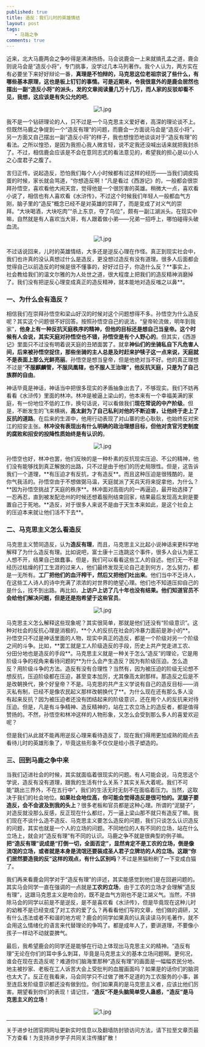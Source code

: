 ```yaml
---
published: true
title: 造反：我们儿时的英雄情结
layout: post
tags:
   - 马路之争
comments: true
---
```

近来，北大马鹿两会之争吵得是沸沸扬扬，马会说鹿会一上来就搞孔孟之道，鹿会则说马会是“造反小将”，专门挑事，没学过几本马列著作。我个人认为，两方实在有必要坐下来好好辩论一番，**真理是不怕辩的，马克思这位老祖宗说了些什么，有哪些基本原理，这也是板上钉钉的事情。可是近期来，令我很意外的是鹿会居然也摆出一副“造反小将”的派头，发的文章阅读量几万十几万，而人家的反驳却看不见，我想，这应该是有失公允的吧**。
<p align="center"><img src="https://i.loli.net/2019/01/11/5c381633e25ad.png" alt="1.jpg" title="1.jpg" /></p>
我不是一个钻研理论的人，只不过是一个马克思主义爱好者，高深的理论谈不上。但既然马鹿之争提到一个“造反有理”的问题，而鹿会一方面说马会是“造反小将”，另一方面又自己摆出一副“造反小将”的样子，我也想惶恐地谈谈对于“造反有理”的看法。之所以惶恐，是因为我担心我人微言轻，说不定我还没喊出话来就把我封杀了。不过，相信鹿会应该是不会在意同志式的看法意见的，希望我的担心是以小人之心度君子之腹了。

言归正传。说起造反，恐怕我们每个人小时候都有过这样的经历——当我们调皮捣蛋的时候，家长就会骂道，“你想造反啊！”凡是看过《西游记》的，一般都会很崇拜孙悟空，喜欢看他大闹天宫，觉得他是一个很厉害的英雄。稍微大一点，喜欢看小说了，相信也有人喜欢看《水浒传》，不过这个时候我们年轻人一般都血气方刚，脑子里的“造反”概念已经不是对英雄的崇拜了，而是变成了对义气的崇拜。“大块喝酒，大块吃肉”“杀上东京，夺了鸟位”，颇有一副江湖派头。在现实中嘛，自然就是有人喜欢当大哥，有人跟着做小弟——兄弟一招呼上，哪怕碰得头破血流。
<p align="center"><img src="https://i.loli.net/2019/01/11/5c381721ca7d3.png" alt="1.jpg" title="1.jpg" /></p>
不过话说回来，儿时的英雄情结，大多还是逆反心理在作怪。真正到现实社会中，我们也许真的没认真想过什么是造反，更没想过造反有没有道理。很多人后面都会觉得自己以前造反的时候是很不懂事的，好好过日子，你造什么反？**事实上，社会教给我们的温文尔雅的为人处世之道，很大程度上把我们的造反精神消磨掉了。我们没有把逆反心理变成真正的造反精神，就本能地对造反嗤之以鼻**。


### 一、为什么会有造反？

相信我们在崇拜孙悟空和梁山好汉的时候对这个问题想得不多。孙悟空为什么造反呢？其实这个问题很不好回答。按照孙悟空自己的说法，“皇帝轮流做，明年到我家”，**他身上有一种反抗天庭秩序的精神，但他的目标还是想自己当皇帝。这个时候有人会说，其实天庭对孙悟空也不错，孙悟空是有个人野心的**。但其实，《西游记》里面只不过没有明着说天庭的丑陋面罢了。就拿**神仙们的坐骑私自下凡危害人间，后来被孙悟空捉住，那些坐骑的主人总是及时赶来护犊子这一点来说，天庭就不是表面上那么光鲜亮丽**。孙悟空是想当皇帝，但是他绝对当不好。他的真正理想不过是“**不服麒麟管，不服凤凰辖，也不服人王治理”，他反抗天庭，只是为了自己族群的自由**。


神话毕竟是神话，神话当中把很多现实的矛盾抽象出去了，不够现实。我们不妨再看看《水浒传》里面的林冲。林冲是被逼上梁山的，他本来有一个幸福美满的家庭，有一份地位不低的工作，换句话说，可以看做我们**现在常说的中产阶级**。但是，不断发生的飞来横祸，**高太尉为了自己私利对他的不断迫害，让他终于走上了反抗的道路**。在后来的生涯中，他用行动表现了对山寨的忠心耿耿，也始终反对宋江的招安主张。**林冲没有表现出有什么明确的政治理想目标，但他对贪官污吏制度的腐败和招安的投降性质始终是有认识的**。
<p align="center"><img src="https://i.loli.net/2019/01/11/5c381767a430c.png" alt="1.jpg" title="1.jpg" /></p>
孙悟空也好，林冲也罢，他们反映的是一种朴素的反抗现实压迫、不公的精神，他们没有能够找到真正解放的出路，只不过是由于他们的历史局限性。但是，这告诉我们一个道理，**有压迫才有反抗，才有造反**。而且这种压迫是很残酷的，是你气我活的。孙悟空由于不想做弼马温，天庭就派了天兵天将来捉拿他，为什么？**因为孙悟空挑战了天庭的秩序**。林冲面对高衙内的一再逼迫，最开始选择了一忍再忍，直到被发配沧州的时候还想着服刑结束回家，结果最后发现高太尉是要置自己于死地。**造反，对于很多人来说不是由于天生本来如此，是这个社会上的压迫本来就让他们活不下去**。


### 二、马克思主义怎么看造反

马克思主义赞同造反，认为**造反有理**，而且，马克思主义比起小说神话来更科学地解释了为什么造反有理。比如说吧，富士康十三连跳这个事件，很多人会认为是工人想不开，结果自己做蠢事。但是，我们可以看看这些工人的自述。他们无一不是经历过枯燥的打工生涯的过来人，他们最终发现无论自己走到何方，怎么努力，都是一无所有。**工厂把他们的血汗榨干，然后又把他们吐出来**。他们当中不乏诗人，在这些工人诗人的诗中充满了浓浓的对世界的绝望心理。他们也不知道压抑自己的是什么，找不到出路。再比如，**上访户上访了几十年也没有结果。他们知道官员不会给他们解决问题，但是还是抱希望于这些官员**。
<p align="center"><img src="https://i.loli.net/2019/01/11/5c381ed6df511.png" alt="1.jpg" title="1.jpg" /></p>
马克思主义怎么解释这些现象呢？其实很简单，那就是他们还没有“阶级意识”。这种对社会的反抗心理是消极的，**个人的反抗在社会的冷暴力面前是渺小的**。孙悟空只不过是神话里面的人物，现实中真正的造反，都是一个阶级对另一个阶级之间的斗争。比如，**罢工就是工人阶级造反的手段，历史上共产党走进工农、分田分地也是造反的手段**。马克思主义就是一种关于怎么“造反”的理论，它是用阶级斗争的视角来看待问题的**为什么会产生造反？因为有阶级压迫。怎么造反？用阶级斗争的方法。造反有没有合理性？当然有，因为被压迫的阶级无论想不想反抗，压迫阶级都在压迫，甚至变本加厉，尤其像高太尉那样。那造反之后是不是改朝换代，换个好皇帝？不是。马克思的共产主义学说有自己的造反目标——消灭私有制，已经不是像农民起义那样改朝换代了**。为什么现在还有那么多人没有起来反抗？因为被压迫者还没有团结起来的阶级意识，还在用个人的反抗来对待压迫。但是，凡是有斗争精神、造反精神的，站在工农立场上的造反者，都是值得赞扬的。不然，孙悟空和林冲这样的人物形象，又怎么会受到那么多人的喜爱欢迎呢？

但是我们从此就不能再用逆反心理来看待造反了，现在我们得用更加成熟的观点去看待儿时的英雄形象了，毕竟这些形象不仅仅是给小孩子塑造的。


### 三、回到马鹿之争中来

当我们迈进社会的时候，其实就面临着很现实的问题。有人可能会说，马克思这个学说，造反有没有道理，跟我的生活有什么关系？其实关系大着呢。我们不可能“跳出三界外，不在五行中”，我们的生活无时无刻不在面临着压力。当然，这取决于我们的社会地位。**如果社会地位高，你可能会觉得造反是很可怕的。泥腿子要造反，会不会波及到我的头上**？很多老板和官员都是这种心理。所谓的“泥腿子”，对造反就没那么反感，反正现在什么都烂，万一逼上梁山那不就只有造反了嘛。我们现在不谈什么造不造反、马克思主义要怎么造反的问题，我们只谈怎么认识造反的问题，其实也就是一个人的立场的问题。不同地位的人有不同的立场，站在什么立场上，就会对“造反有理”有不同的认识。马鹿之争不就是很典型的例子嘛。**把“造反有理”说成是“打倒一切，全面否定”，显然肯定不是工农的立场，倒是像流氓的立场，或者就是本身是流氓还要装成圣人君子立牌坊的人的立场。这跟“你们居然要造我的反”这样的观点，有什么区别吗**？不过是黑猫粉刷了一下变成白猫了。

我们再来看鹿会同学对于“造反有理”的评述，其实能感觉到他们是在回避问题的。其实马会同学一直在强调的一点就是**工农的立场**，由于工农的立场才会理解“造反有理”，这跟马克思主义是吻合的，既不是血气方刚也不是江湖义气。当然，不排除马会的同学以前是不是逆反，是不是喜欢看《水浒传》，但是毕竟现在这种儿时的幼稚不是已经变成了对工农的爱了么？再看看他们写的文章，他们做的调研，又有什么违法或者不和谐的地方呢？鹿会的同学如果真的认真读读马列毛著作，就不会用这么情绪化的语言来代替理论的争鸣了。都是成年人了，要讲道理，不要像小孩子一样动不动就耍脾气。

最后，我希望鹿会的同学还是能够在行动上体现出马克思主义的精神。“造反有理”无论在你们的耳中多么刺耳，毕竟是马克思主义的基本立场问题啊。更何况，谁会在现在去造反呢？难道你们脑海里那种“造反有理”的画面是一幅幅农民分地、地主被抄家、老板在工人诉苦大会上受批判的血腥画面吗？如果是的话你们的脑洞也太大了。反正在我看来，马会同学只不过做了微不足道的为工农服务的小事，甚至连启发阶级意识都还没有做到位。你们如果真的是马克思主义者，应该比他们厉害。期望看到你们的表现！请记住，“**造反”不是头脑简单受人蛊惑，“造反”是马克思主义的立场**！
<p align="center"><img src="https://i.loli.net/2019/01/11/5c3817ea5c34d.png" alt="1.jpg" title="1.jpg" /></p>

---
关于进步社团官网网址更新实时信息以及翻墙防封锁访问方法，请下拉至文章页最下方查看！为支持进步学子共同关注传播扩散！
